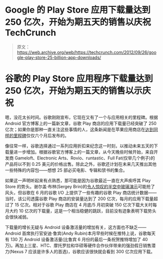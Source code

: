 # Google 的 Play Store 应用下载量达到 250 亿次，开始为期五天的销售以庆祝 TechCrunch

> 原文：<https://web.archive.org/web/https://techcrunch.com/2012/09/26/google-play-store-25-billion-app-downloads/>

# 谷歌的 Play Store 应用程序下载量达到 250 亿次，开始为期五天的销售以示庆祝

嗯，没花太长时间。谷歌刚刚宣布，它现在又有了一个与应用相关的里程碑。根据 Android 官方博客上的一篇新文章，谷歌 Play 商店的应用下载量已经突破了 250 亿次；如果你是那种一直关注这些事情的人，这条新闻是在苹果应用商店在[达到同样的里程碑](https://web.archive.org/web/20221209130025/http://www.apple.com/pr/library/2012/03/05Apples-App-Store-Downloads-Top-25-Billion.html)仅仅六个月后发布的。

像往常一样，谷歌选择通过一系列应用折扣来纪念这一时刻，以推动未来五天的下载量进一步增加。根据谷歌官方博客上的一篇文章，从今天晚些时候开始，来自开发商 Gameloft、Electronic Arts、Rovio、runtastic、Full Fat(仅举几个例子)的产品将以不到 0.25 美元的价格出售。除此之外，谷歌还计划在未来几天推出其他一些特殊的内容包——想想 25 部必买电影、专辑和禁书的集合。

如果这一声明听起来有点熟悉，那可能是因为谷歌最近一直在大声疾呼其 Play Store 的势头。谢尔盖·布林(Sergey Brin)的[令人惊叹的半空中玻璃演示](https://web.archive.org/web/20221209130025/https://beta.techcrunch.com/2012/06/27/sergey-brin-demos-google-glass-at-io/)可能抢了风头，但谷歌在 6 月的谷歌 I/O 上提供了一些有趣的谷歌 Play 商店统计数据——当时，该公司透露谷歌 Play 商店的安装量达到了 200 亿次，每月的应用下载量超过了 15 亿次。相对于谷歌 Play 商店在 4 月底/5 月初突破 150 亿次下载大关时每月大约 10 亿次的下载量，这是一个相当稳健的跳跃，目前没有迹象表明下载势头会很快减弱。

下载量的增长无疑与 Android 设备激活量的增加有关，这方面也不缺乏——Android 首席执行官安迪·鲁宾(Andy Rubin)本月早些时候在推特上说，谷歌每天有 130 万 Android 设备激活量(比鲁宾 6 月份的最后一条祝贺推特增加了 40 万)。再加上三星、HTC、摩托罗拉和华硕等硬件合作伙伴带来的强劲假日销售潜力(Nexus 7 应该是许多人的首选)，谷歌应该很快就会看到 300 亿次应用下载。